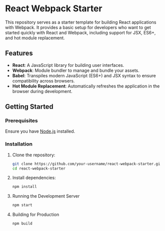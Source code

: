 # React Webpack Starter

This repository serves as a starter template for building React applications with Webpack. It provides a basic setup for developers who want to get started quickly with React and Webpack, including support for JSX, ES6+, and hot module replacement.

## Features

- **React**: A JavaScript library for building user interfaces.
- **Webpack**: Module bundler to manage and bundle your assets.
- **Babel**: Transpiles modern JavaScript (ES6+) and JSX syntax to ensure compatibility across browsers.
- **Hot Module Replacement**: Automatically refreshes the application in the browser during development.

## Getting Started

### Prerequisites

Ensure you have [Node.js](https://nodejs.org/) installed.

### Installation

1. Clone the repository:

   ```bash
   git clone https://github.com/your-username/react-webpack-starter.git
   cd react-webpack-starter
   ```
2. Install dependencies:
   ```bash
   npm install
   ```
3. Running the Development Server
   ```bash
   npm start
   ```
4. Building for Production
   ```bash
   npm build
   ```